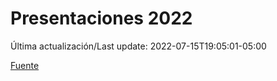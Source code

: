 # Presentaciones 2022

Última actualización/Last update: 2022-07-15T19:05:01-05:00

 [Fuente](https://www.gob.mx/salud/documentos/presentaciones-2022)
